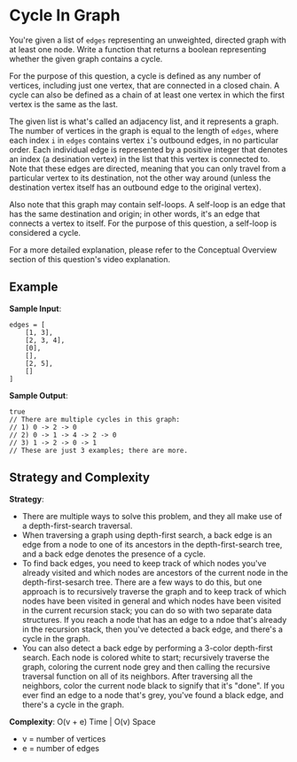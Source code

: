 # Cycle In Graph
You're given a list of `edges` representing an unweighted, directed graph with at least one node. Write a function that returns a boolean representing whether the given graph contains a cycle.  

For the purpose of this question, a cycle is defined as any number of vertices, including just one vertex, that are connected in a closed chain. A cycle can also be defined as a chain of at least one vertex in which the first vertex is the same as the last.  

The given list is what's called an adjacency list, and it represents a graph. The number of vertices in the graph is equal to the length of `edges`, where each index `i` in `edges` contains vertex `i`'s outbound edges, in no particular order. Each individual edge is represented by a positive integer that denotes an index (a desination vertex) in the list that this vertex is connected to. Note that these edges are directed, meaning that you can only travel from a particular vertex to its destination, not the other way around (unless the destination vertex itself has an outbound edge to the original vertex).  

Also note that this graph may contain self-loops. A self-loop is an edge that has the same destination and origin; in other words, it's an edge that connects a vertex to itself. For the purpose of this question, a self-loop is considered a cycle.  

For a more detailed explanation, please refer to the Conceptual Overview section of this question's video explanation.

## Example
__Sample Input__:
```
edges = [
    [1, 3],
    [2, 3, 4],
    [0],
    [],
    [2, 5],
    []
]
```
__Sample Output__:
```
true
// There are multiple cycles in this graph:
// 1) 0 -> 2 -> 0
// 2) 0 -> 1 -> 4 -> 2 -> 0
// 3) 1 -> 2 -> 0 -> 1
// These are just 3 examples; there are more.
```

## Strategy and Complexity
__Strategy__:
* There are multiple ways to solve this problem, and they all make use of a depth-first-search traversal.
* When traversing a graph using depth-first search, a back edge is an edge from a node to one of its ancestors in the depth-first-search tree, and a back edge denotes the presence of a cycle.
* To find back edges, you need to keep track of which nodes you've already visited and which nodes are ancestors of the current node in the depth-first-sesarch tree. There are a few ways to do this, but one approach is to recursively traverse the graph and to keep track of which nodes have been visited in general and which nodes have been visited in the current recursion stack; you can do so with two separate data structures. If you reach a node that has an edge to a ndoe that's already in the recursion stack, then you've detected a back edge, and there's a cycle in the graph.
* You can also detect a back edge by performing a 3-color depth-first search. Each node is colored white to start; recursively traverse the graph, coloring the current node grey and then calling the recursive traversal function on all of its neighbors. After traversing all the neighbors, color the current node black to signify that it's "done". If you ever find an edge to a node that's grey, you've found a black edge, and there's a cycle in the graph.  

__Complexity__: O(v + e) Time | O(v) Space
* v = number of vertices
* e = number of edges
